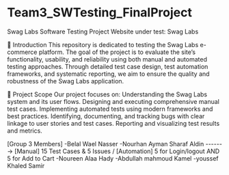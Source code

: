 # Team3_SWTesting_FinalProject
Swag Labs Software Testing Project
Website under test: Swag Labs

📌 Introduction
This repository is dedicated to testing the Swag Labs e-commerce platform. The goal of the project is to evaluate the site’s functionality, usability, and reliability using both manual and automated testing approaches. Through detailed test case design, test automation frameworks, and systematic reporting, we aim to ensure the quality and robustness of the Swag Labs application.

🎯 Project Scope
Our project focuses on:
Understanding the Swag Labs system and its user flows.
Designing and executing comprehensive manual test cases.
Implementing automated tests using modern frameworks and best practices.
Identifying, documenting, and tracking bugs with clear linkage to user stories and test cases.
Reporting and visualizing test results and metrics.


[Group 3 Members]
-Belal Wael Nasser 
-Nourhan Ayman Sharaf Aldin -------> [Manual] 15 Test Cases & 5 Issues / [Automation] 5 for Login/logout  AND 5 for Add to Cart
-Noureen Alaa Hady
-Abdullah mahmoud Kamel
-youssef Khaled Samir
